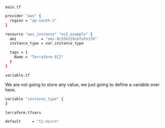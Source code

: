 
`main.tf`

```bash
provider "aws" {
  region = "ap-south-1"
}

resource "aws_instance" "ec2_example" {
  ami           = "ami-0c55b159cbfafe1f0"
  instance_type = var.instance_type

  tags = {
    Name = "Terraform EC2"
  }
}
```


`variable.tf`

We are not going to store any value, we just going to define a variable over here.

```bash
variable "instance_type" {
}
```


`terraform.tfvars`

```bash
default     = "t2.micro"
```


